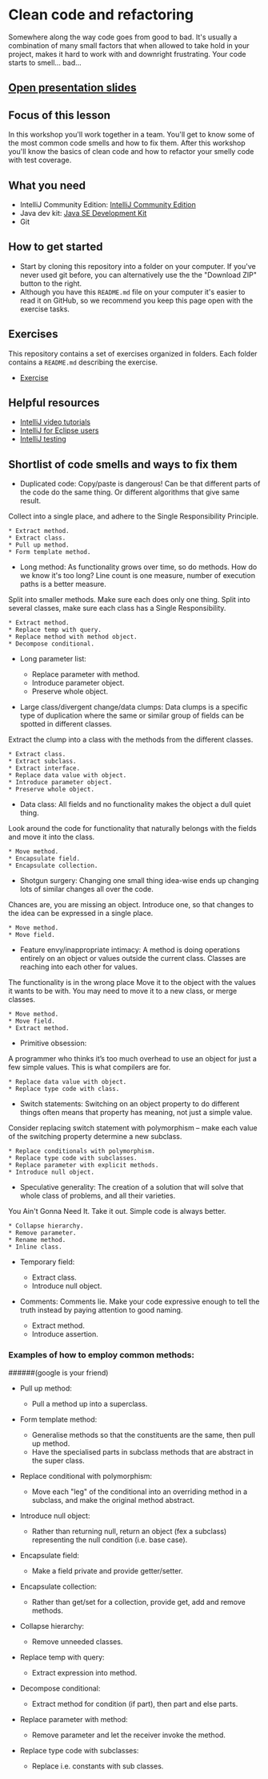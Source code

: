 # Clean code and refactoring

Somewhere along the way code goes from good to bad. It's usually a combination of many small factors that when allowed 
to take hold in your project, makes it hard to work with and downright frustrating. Your code starts to smell... bad...


## [Open presentation slides](https://docs.google.com/presentation/d/1cie35r65s_7IRtqNlWwFZM6Y8AYriMUI9YpEdfwvQg8)

## Focus of this lesson
In this workshop you'll work together in a team. You'll get to know some of the most common code smells and how to fix them. After this workshop you'll know the basics of 
clean code and how to refactor your smelly code with test coverage. 

## What you need
- IntelliJ Community Edition: [IntelliJ Community Edition](https://www.jetbrains.com/idea/download/)
- Java dev kit: [Java SE Development Kit](http://www.oracle.com/technetwork/java/javase/downloads/jdk8-downloads-2133151.html)
- Git 

## How to get started

* Start by cloning this repository into a folder on your computer. If you've never used git before, you can alternatively use the the "Download ZIP" button to the right.
* Although you have this `README.md` file on your computer it's easier to read it on GitHub, so we recommend you keep this page open with the exercise tasks.

## Exercises
This repository contains a set of exercises organized in folders. Each folder contains a `README.md` describing the exercise.

- [Exercise](assignment/)


## Helpful resources
- [IntelliJ video tutorials](https://www.jetbrains.com/idea/documentation/)
- [IntelliJ for Eclipse users](https://www.jetbrains.com/help/idea/2016.3/eclipse.html)
- [IntelliJ testing](https://www.jetbrains.com/help/idea/2016.3/testing.html)


## Shortlist of code smells and ways to fix them

* Duplicated code:
Copy/paste is dangerous! Can be that different parts of the code do the same thing. Or different algorithms that give same result.

Collect into a single place, and adhere to the Single Responsibility Principle.

	* Extract method.
	* Extract class.
	* Pull up method.
	* Form template method.

* Long method:
As functionality grows over time, so do methods. How do we know it's too long?
Line count is one measure, number of execution paths is a better measure.

Split into smaller methods. Make sure each does only one thing. Split into several classes, make sure each class has a Single Responsibility.

	* Extract method.
	* Replace temp with query.
	* Replace method with method object.
	* Decompose conditional.

* Long parameter list:
	* Replace parameter with method.
	* Introduce parameter object.
	* Preserve whole object.

* Large class/divergent change/data clumps:
Data clumps is a specific type of duplication where the same or similar group of fields can be spotted in different classes. 

Extract the clump into a class with the methods from the different classes. 

	* Extract class.
	* Extract subclass.
	* Extract interface.
	* Replace data value with object.
	* Introduce parameter object.
	* Preserve whole object.

* Data class:
All fields and no functionality makes the object a dull quiet thing.

Look around the code for functionality that naturally belongs with the fields and move it into the class. 

	* Move method.
	* Encapsulate field.
	* Encapsulate collection.

* Shotgun surgery:
Changing one small thing idea-wise ends up changing lots of similar changes all over the code.

Chances are, you are missing an object. Introduce one, so that changes to the idea can be expressed in a single place. 

	* Move method.
	* Move field.

* Feature envy/inappropriate intimacy:
A method is doing operations entirely on an object or values outside the current class.
Classes are reaching into each other for values.

The functionality is in the wrong place Move it to the object with the values it wants to be with. You may need to move 
it to a new class, or merge classes.

	* Move method.
	* Move field.
	* Extract method.

* Primitive obsession:

A programmer who thinks it’s too much overhead to use an object for just a few simple values. This is what compilers are for. 

	* Replace data value with object.
	* Replace type code with class.

* Switch statements:
Switching on an object property to do different things often means that property has meaning, not just a simple value. 

Consider replacing switch statement with polymorphism – make each value of the switching property determine a new subclass.

	* Replace conditionals with polymorphism.
	* Replace type code with subclasses.
	* Replace parameter with explicit methods.
	* Introduce null object.

* Speculative generality:
The creation of a solution that will solve that whole class of problems, and all their varieties.

You Ain't Gonna Need It. Take it out. Simple code is always better.

	* Collapse hierarchy.
	* Remove parameter.
	* Rename method.
	* Inline class.

* Temporary field:
	* Extract class.
	* Introduce null object.

* Comments:
Comments lie. Make your code expressive enough to tell the truth instead by paying attention to good naming.

	* Extract method.
	* Introduce assertion.

### Examples of how to employ common methods:
######(google is your friend)

* Pull up method:
	- Pull a method up into a superclass.

* Form template method:
	- Generalise methods so that the constituents are the same, then pull up method.
	- Have the specialised parts in subclass methods that are abstract in the super class.

* Replace conditional with polymorphism:
	- Move each "leg" of the conditional into an overriding method in a subclass, and make the original method abstract.

* Introduce null object:
	- Rather than returning null, return an object (fex a subclass) representing the null condition (i.e. base case).

* Encapsulate field:
	- Make a field private and provide getter/setter.

* Encapsulate collection:
	- Rather than get/set for a collection, provide get, add and remove methods.

* Collapse hierarchy:
	- Remove unneeded classes.

* Replace temp with query:
	- Extract expression into method.

* Decompose conditional:
	- Extract method for condition (if part), then part and else parts.

* Replace parameter with method:
	- Remove parameter and let the receiver invoke the method.

* Replace type code with subclasses:
	- Replace i.e. constants with sub classes.
